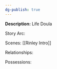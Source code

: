 ```yaml
---
dg-publish: true
---
```

**Description:**
Life Doula 

Story Arc:

Scenes:
[[Rinley Intro]]

Relationships:

Possessions: